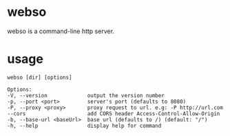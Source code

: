 # webso
webso is a command-line http server.

# usage

```shell
webso [dir] [options]
```

    Options:
    -V, --version             output the version number
    -p, --port <port>         server's port (defaults to 8080)
    -P, --proxy <proxy>       proxy request to url. e.g: -P http://url.com
    --cors                    add CORS header Access-Control-Allow-Origin
    -b, --base-url <baseUrl>  base url (defaults to /) (default: "/")
    -h, --help                display help for command